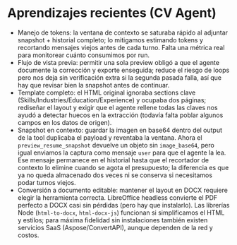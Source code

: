 # Aprendizajes recientes (CV Agent)

- Manejo de tokens: la ventana de contexto se saturaba rápido al adjuntar snapshot + historial completo; lo mitigamos estimando tokens y recortando mensajes viejos antes de cada turno. Falta una métrica real para monitorear cuánto consumimos por run.
- Flujo de vista previa: permitir una sola preview obligó a que el agente documente la corrección y exporte enseguida; reduce el riesgo de loops pero nos deja sin verificación extra si la segunda pasada falla, así que hay que revisar bien la snapshot antes de continuar.
- Template completo: el HTML original ignoraba sections clave (Skills/Industries/Education/Experience) y ocupaba dos páginas; rediseñar el layout y exigir que el agente rellene todas las claves nos ayudó a detectar huecos en la extracción (todavía falta poblar algunos campos en los datos de origen).
- Snapshot en contexto: guardar la imagen en base64 dentro del output de la tool duplicaba el payload y reventaba la ventana. Ahora el `preview_resume_snapshot` devuelve un objeto sin `image_base64`, pero igual enviamos la captura como mensaje `user` para que el agente la lea. Ese mensaje permanece en el historial hasta que el recortador de contexto lo elimine cuando se agota el presupuesto; la diferencia es que ya no queda almacenado dos veces ni se conserva si necesitamos podar turnos viejos.
- Conversión a documento editable: mantener el layout en DOCX requiere elegir la herramienta correcta. LibreOffice headless convierte el PDF perfecto a DOCX casi sin pérdidas (pero hay que instalarlo). Las librerías Node (`html-to-docx`, `html-docx-js`) funcionan si simplificamos el HTML y estilos; para máxima fidelidad sin instalaciones también existen servicios SaaS (Aspose/ConvertAPI), aunque dependen de la red y costos.
